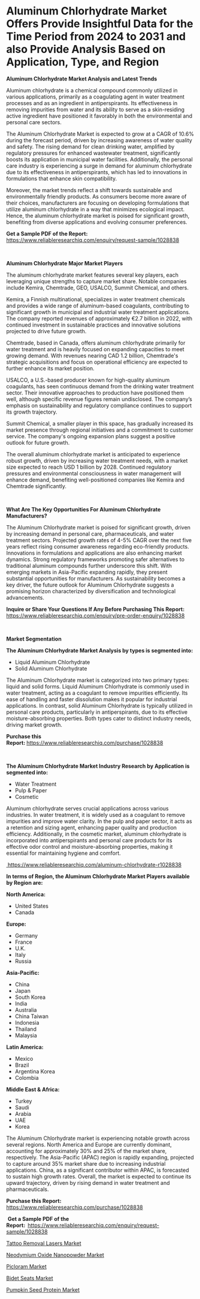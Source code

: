 <p><h1>Aluminum Chlorhydrate Market Offers Provide Insightful Data for the Time Period from 2024 to 2031 and also Provide Analysis Based on Application, Type, and Region</h1></p><p><strong>Aluminum Chlorhydrate Market Analysis and Latest Trends</strong></p>
<p><p>Aluminum chlorhydrate is a chemical compound commonly utilized in various applications, primarily as a coagulating agent in water treatment processes and as an ingredient in antiperspirants. Its effectiveness in removing impurities from water and its ability to serve as a skin-residing active ingredient have positioned it favorably in both the environmental and personal care sectors.</p><p>The Aluminum Chlorhydrate Market is expected to grow at a CAGR of 10.6% during the forecast period, driven by increasing awareness of water quality and safety. The rising demand for clean drinking water, amplified by regulatory pressures for enhanced wastewater treatment, significantly boosts its application in municipal water facilities. Additionally, the personal care industry is experiencing a surge in demand for aluminum chlorhydrate due to its effectiveness in antiperspirants, which has led to innovations in formulations that enhance skin compatibility.</p><p>Moreover, the market trends reflect a shift towards sustainable and environmentally friendly products. As consumers become more aware of their choices, manufacturers are focusing on developing formulations that utilize aluminum chlorhydrate in a way that minimizes ecological impact. Hence, the aluminum chlorhydrate market is poised for significant growth, benefiting from diverse applications and evolving consumer preferences.</p></p>
<p><strong>Get a Sample PDF of the Report:&nbsp;</strong> <a href="https://www.reliableresearchiq.com/enquiry/request-sample/1028838">https://www.reliableresearchiq.com/enquiry/request-sample/1028838</a></p>
<p>&nbsp;</p>
<p><strong>Aluminum Chlorhydrate Major Market Players</strong></p>
<p><p>The aluminum chlorhydrate market features several key players, each leveraging unique strengths to capture market share. Notable companies include Kemira, Chemtrade, GEO, USALCO, Summit Chemical, and others.</p><p>Kemira, a Finnish multinational, specializes in water treatment chemicals and provides a wide range of aluminum-based coagulants, contributing to significant growth in municipal and industrial water treatment applications. The company reported revenues of approximately €2.7 billion in 2022, with continued investment in sustainable practices and innovative solutions projected to drive future growth.</p><p>Chemtrade, based in Canada, offers aluminum chlorhydrate primarily for water treatment and is heavily focused on expanding capacities to meet growing demand. With revenues nearing CAD 1.2 billion, Chemtrade's strategic acquisitions and focus on operational efficiency are expected to further enhance its market position.</p><p>USALCO, a U.S.-based producer known for high-quality aluminum coagulants, has seen continuous demand from the drinking water treatment sector. Their innovative approaches to production have positioned them well, although specific revenue figures remain undisclosed. The company’s emphasis on sustainability and regulatory compliance continues to support its growth trajectory.</p><p>Summit Chemical, a smaller player in this space, has gradually increased its market presence through regional initiatives and a commitment to customer service. The company's ongoing expansion plans suggest a positive outlook for future growth.</p><p>The overall aluminum chlorhydrate market is anticipated to experience robust growth, driven by increasing water treatment needs, with a market size expected to reach USD 1 billion by 2028. Continued regulatory pressures and environmental consciousness in water management will enhance demand, benefiting well-positioned companies like Kemira and Chemtrade significantly.</p></p>
<p>&nbsp;</p>
<p><strong>What Are The Key Opportunities For Aluminum Chlorhydrate Manufacturers?</strong></p>
<p><p>The Aluminum Chlorhydrate market is poised for significant growth, driven by increasing demand in personal care, pharmaceuticals, and water treatment sectors. Projected growth rates of 4-5% CAGR over the next five years reflect rising consumer awareness regarding eco-friendly products. Innovations in formulations and applications are also enhancing market dynamics. Strong regulatory frameworks promoting safer alternatives to traditional aluminum compounds further underscore this shift. With emerging markets in Asia-Pacific expanding rapidly, they present substantial opportunities for manufacturers. As sustainability becomes a key driver, the future outlook for Aluminum Chlorhydrate suggests a promising horizon characterized by diversification and technological advancements.</p></p>
<p><strong>Inquire or Share Your Questions If Any Before Purchasing This Report:</strong> <a href="https://www.reliableresearchiq.com/enquiry/pre-order-enquiry/1028838">https://www.reliableresearchiq.com/enquiry/pre-order-enquiry/1028838</a></p>
<p>&nbsp;</p>
<p><strong>Market Segmentation</strong></p>
<p><strong>The Aluminum Chlorhydrate Market Analysis by types is segmented into:</strong></p>
<p><ul><li>Liquid Aluminum Chlorhydrate</li><li>Solid Aluminum Chlorhydrate</li></ul></p>
<p><p>The Aluminum Chlorhydrate market is categorized into two primary types: liquid and solid forms. Liquid Aluminum Chlorhydrate is commonly used in water treatment, acting as a coagulant to remove impurities efficiently. Its ease of handling and faster dissolution makes it popular for industrial applications. In contrast, solid Aluminum Chlorhydrate is typically utilized in personal care products, particularly in antiperspirants, due to its effective moisture-absorbing properties. Both types cater to distinct industry needs, driving market growth.</p></p>
<p><strong>Purchase this Report:&nbsp;</strong><a href="https://www.reliableresearchiq.com/purchase/1028838">https://www.reliableresearchiq.com/purchase/1028838</a></p>
<p>&nbsp;</p>
<p><strong>The Aluminum Chlorhydrate Market Industry Research by Application is segmented into:</strong></p>
<p><ul><li>Water Treatment</li><li>Pulp & Paper</li><li>Cosmetic</li></ul></p>
<p><p>Aluminum chlorhydrate serves crucial applications across various industries. In water treatment, it is widely used as a coagulant to remove impurities and improve water clarity. In the pulp and paper sector, it acts as a retention and sizing agent, enhancing paper quality and production efficiency. Additionally, in the cosmetic market, aluminum chlorhydrate is incorporated into antiperspirants and personal care products for its effective odor control and moisture-absorbing properties, making it essential for maintaining hygiene and comfort.</p></p>
<p><a href="https://www.reliableresearchiq.com/aluminum-chlorhydrate-r1028838">&nbsp;https://www.reliableresearchiq.com/aluminum-chlorhydrate-r1028838</a></p>
<p><strong>In terms of Region, the Aluminum Chlorhydrate Market Players available by Region are:</strong></p>
<p>
    <p> <strong> North America: </strong>
        <ul>
            <li>United States</li>
            <li>Canada</li>
        </ul>
        </p> 
    <p> <strong> Europe: </strong>
        <ul>
            <li>Germany</li>
            <li>France</li>
            <li>U.K.</li>
            <li>Italy</li>
            <li>Russia</li>
        </ul>
        </p> 
    <p> <strong> Asia-Pacific: </strong>
        <ul>
            <li>China</li>
            <li>Japan</li>
            <li>South Korea</li>
            <li>India</li>
            <li>Australia</li>
            <li>China Taiwan</li>
            <li>Indonesia</li>
            <li>Thailand</li>
            <li>Malaysia</li>
        </ul>
        </p> 
    <p> <strong> Latin America: </strong>
        <ul>
            <li>Mexico</li>
            <li>Brazil</li>
            <li>Argentina Korea</li>
            <li>Colombia</li>
        </ul>
        </p> 
    <p> <strong> Middle East & Africa: </strong>
        <ul>
            <li>Turkey</li>
            <li>Saudi</li>
            <li>Arabia</li>
            <li>UAE</li>
            <li>Korea</li>
        </ul>
    </p>
    </p>
<p><p>The Aluminum Chlorhydrate market is experiencing notable growth across several regions. North America and Europe are currently dominant, accounting for approximately 30% and 25% of the market share, respectively. The Asia-Pacific (APAC) region is rapidly expanding, projected to capture around 35% market share due to increasing industrial applications. China, as a significant contributor within APAC, is forecasted to sustain high growth rates. Overall, the market is expected to continue its upward trajectory, driven by rising demand in water treatment and pharmaceuticals.</p></p>
<p><strong>Purchase this Report: </strong><a href="https://www.reliableresearchiq.com/purchase/1028838">https://www.reliableresearchiq.com/purchase/1028838</a></p>
<p>&nbsp;<strong>Get a Sample PDF of the Report:&nbsp;&nbsp;</strong><a href="https://www.reliableresearchiq.com/enquiry/request-sample/1028838">https://www.reliableresearchiq.com/enquiry/request-sample/1028838</a></p>
<p><strong></strong></p>
<p><p><a href="https://www.linkedin.com/pulse/tattoo-removal-lasers-market-emerging-trends-future-prospects-eawze?trackingId=IuYVIsL4SKm9Sj6Qwv%2Bkig%3D%3D">Tattoo Removal Lasers Market</a></p><p><a href="https://www.linkedin.com/pulse/neodymium-oxide-nanopowder-market-emerging-trends-future-h67me?trackingId=nxtC%2BqfORJ6RIIyeKBvEVw%3D%3D">Neodymium Oxide Nanopowder Market</a></p><p><a href="https://www.linkedin.com/pulse/global-picloram-market-opportunities-forecast-period-from-qva0f?trackingId=kY5PDTbYRF2J73GIay6c%2Fg%3D%3D">Picloram Market</a></p><p><a href="https://www.linkedin.com/pulse/global-bidet-seats-market-size-trends-analysis-regional-cktre?trackingId=ONqsrcRRTgK4YnLAhpbu8w%3D%3D">Bidet Seats Market</a></p><p><a href="https://www.linkedin.com/pulse/pumpkin-seed-protein-market-analysis-report-global-insights-vpo8f?trackingId=436Mdo5PQG2FucM6fIo19Q%3D%3D">Pumpkin Seed Protein Market</a></p></p>